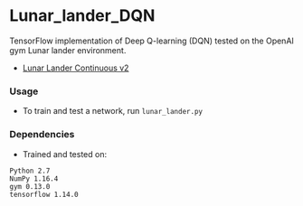 # Lunar_lander_DQN

TensorFlow implementation of Deep Q-learning (DQN) tested on the OpenAI gym Lunar lander environment.

- [Lunar Lander Continuous v2](http://gym.openai.com/envs/LunarLanderContinuous-v2/) 

### Usage
- To train and test a network, run `lunar_lander.py`

### Dependencies
- Trained and tested on:
```
Python 2.7
NumPy 1.16.4
gym 0.13.0
tensorflow 1.14.0
```
